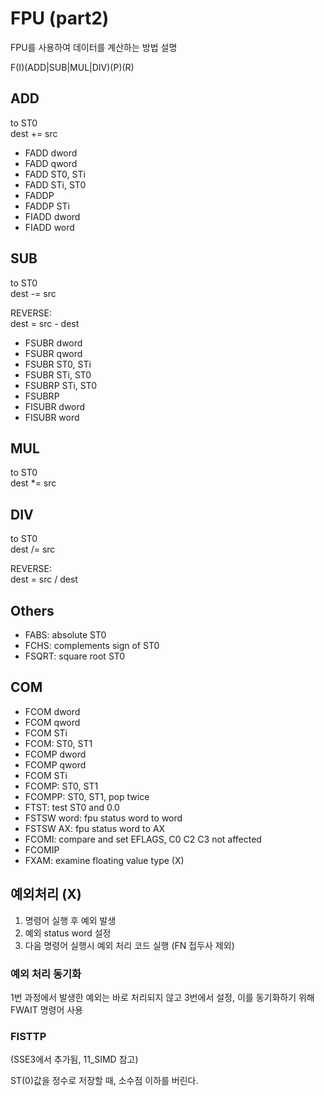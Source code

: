 # FPU (part2)

FPU를 사용하여 데이터를 계산하는 방법 설명

F(I)(ADD|SUB|MUL|DIV)(P)(R)

## ADD

to ST0  
dest += src

- FADD dword
- FADD qword
- FADD ST0, STi
- FADD STi, ST0
- FADDP
- FADDP STi
- FIADD dword
- FIADD word

## SUB

to ST0  
dest -= src

REVERSE:  
dest = src - dest

- FSUBR dword
- FSUBR qword
- FSUBR ST0, STi
- FSUBR STi, ST0
- FSUBRP STi, ST0
- FSUBRP
- FISUBR dword
- FISUBR word

## MUL

to ST0  
dest *= src

## DIV

to ST0  
dest /= src

REVERSE:  
dest = src / dest

## Others

- FABS: absolute ST0
- FCHS: complements sign of ST0
- FSQRT: square root ST0

## COM

- FCOM dword
- FCOM qword
- FCOM STi
- FCOM: ST0, ST1
- FCOMP dword
- FCOMP qword
- FCOM STi
- FCOMP: ST0, ST1
- FCOMPP: ST0, ST1, pop twice
- FTST: test ST0 and 0.0
- FSTSW word: fpu status word to word
- FSTSW AX: fpu status word to AX
- FCOMI: compare and set EFLAGS, C0 C2 C3 not affected
- FCOMIP
- FXAM: examine floating value type (X)

## 예외처리 (X)

1. 명령어 실행 후 예외 발생
2. 예외 status word 설정
3. 다음 명령어 실행시 예외 처리 코드 실행 (FN 접두사 제외)

### 예외 처리 동기화

1번 과정에서 발생한 예외는 바로 처리되지 않고 3번에서 설정, 이를 동기화하기 위해 FWAIT 명령어 사용

### FISTTP

(SSE3에서 추가됨, 11_SIMD 참고)

ST(0)값을 정수로 저장할 때, 소수점 이하를 버린다.